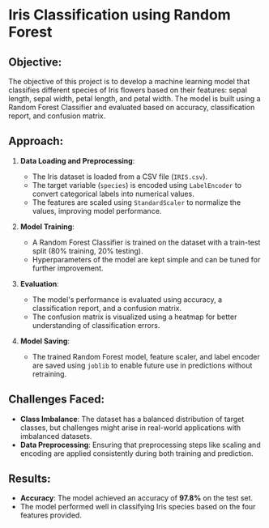 # Iris Classification using Random Forest

## Objective:

The objective of this project is to develop a machine learning model that classifies different species of Iris flowers based on their features: sepal length, sepal width, petal length, and petal width. The model is built using a Random Forest Classifier and evaluated based on accuracy, classification report, and confusion matrix.

## Approach:

1. **Data Loading and Preprocessing**:

   - The Iris dataset is loaded from a CSV file (`IRIS.csv`).
   - The target variable (`species`) is encoded using `LabelEncoder` to convert categorical labels into numerical values.
   - The features are scaled using `StandardScaler` to normalize the values, improving model performance.

2. **Model Training**:

   - A Random Forest Classifier is trained on the dataset with a train-test split (80% training, 20% testing).
   - Hyperparameters of the model are kept simple and can be tuned for further improvement.

3. **Evaluation**:

   - The model's performance is evaluated using accuracy, a classification report, and a confusion matrix.
   - The confusion matrix is visualized using a heatmap for better understanding of classification errors.

4. **Model Saving**:
   - The trained Random Forest model, feature scaler, and label encoder are saved using `joblib` to enable future use in predictions without retraining.

## Challenges Faced:

- **Class Imbalance**: The dataset has a balanced distribution of target classes, but challenges might arise in real-world applications with imbalanced datasets.
- **Data Preprocessing**: Ensuring that preprocessing steps like scaling and encoding are applied consistently during both training and prediction.

## Results:

- **Accuracy**: The model achieved an accuracy of **97.8%** on the test set.
- The model performed well in classifying Iris species based on the four features provided.
